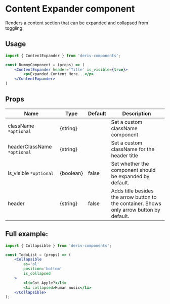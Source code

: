# Content Expander component
Renders a content section that can be expanded and collapsed from toggling.

## Usage
 
```jsx
import { ContentExpander } from 'deriv-components';

const DummyComponent = (props) => (
    <ContentExpander header='Title' is_visible={true}>
        <p>Expanded Content Here...</p>
    </ContentExpander>
)
```

## Props

| Name                     | Type                   | Default | Description                                                                                                              |
|--------------------------|------------------------|---------|--------------------------------------------------------------------------------------------------------------------------|
| className `*optional`     | {string} |    | Set a custom className component                                                                                     |
| headerClassName `*optional` | {string} | | Set a custom className for the header title
| is_visible `*optional` | {boolean}              | false   | Set whether the component should be expanded by default.                                                                 |
| header                    | {string}               | false   | Adds title besides the arrow button to the container. Shows only arrow button by default.                                |



## Full example:

```jsx
import { Collapsible } from 'deriv-components';

const TodoList = (props) => (
    <Collapsible
        as='ol'
        position='bottom'
        is_collapsed
    >
        <li>Got Apple?</li>
        <li collapsed>Human music</li>
    </Collapsible>
);
```
